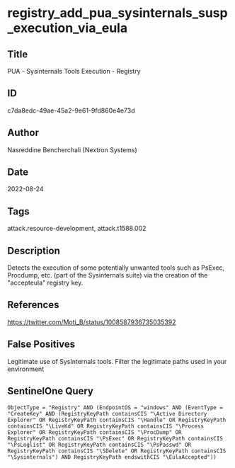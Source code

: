 # registry_add_pua_sysinternals_susp_execution_via_eula

## Title
PUA - Sysinternals Tools Execution - Registry

## ID
c7da8edc-49ae-45a2-9e61-9fd860e4e73d

## Author
Nasreddine Bencherchali (Nextron Systems)

## Date
2022-08-24

## Tags
attack.resource-development, attack.t1588.002

## Description
Detects the execution of some potentially unwanted tools such as PsExec, Procdump, etc. (part of the Sysinternals suite) via the creation of the "accepteula" registry key.

## References
https://twitter.com/Moti_B/status/1008587936735035392

## False Positives
Legitimate use of SysInternals tools. Filter the legitimate paths used in your environment

## SentinelOne Query
```
ObjectType = "Registry" AND (EndpointOS = "windows" AND (EventType = "CreateKey" AND (RegistryKeyPath containsCIS "\Active Directory Explorer" OR RegistryKeyPath containsCIS "\Handle" OR RegistryKeyPath containsCIS "\LiveKd" OR RegistryKeyPath containsCIS "\Process Explorer" OR RegistryKeyPath containsCIS "\ProcDump" OR RegistryKeyPath containsCIS "\PsExec" OR RegistryKeyPath containsCIS "\PsLoglist" OR RegistryKeyPath containsCIS "\PsPasswd" OR RegistryKeyPath containsCIS "\SDelete" OR RegistryKeyPath containsCIS "\Sysinternals") AND RegistryKeyPath endswithCIS "\EulaAccepted"))

```